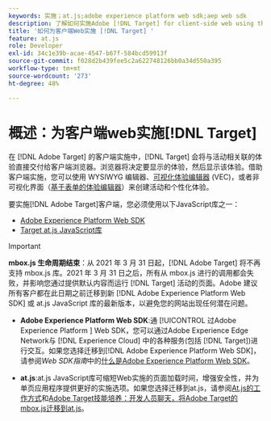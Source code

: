```yaml
---
keywords: 实施；at.js;adobe experience platform web sdk;aep web sdk
description: 了解如何实施Adobe [!DNL Target] for client-side web using the Adobe Experience Platform Web SDK  (AEP Web SDK) or the [!DNL Target] at.js JavaScript库。
title: '如何为客户端Web实施 [!DNL Target] '
feature: at.js
role: Developer
exl-id: 34c1e39b-acae-4547-b67f-584bcd59913f
source-git-commit: f028d2b439fee5c2a622748126bb0a34d550a395
workflow-type: tm+mt
source-wordcount: '273'
ht-degree: 48%

---
```


# 概述：为客户端web实施[!DNL Target]

在 [!DNL Adobe Target] 的客户端实施中，[!DNL Target] 会将与活动相关联的体验直接交付给客户端浏览器。浏览器将决定要显示的体验，然后显示该体验。借助客户端实施，您可以使用 WYSIWYG 编辑器、[可视化体验编辑器](/help/c-experiences/c-visual-experience-composer/visual-experience-composer.md) (VEC)，或者非可视化界面（[基于表单的体验编辑器](/help/c-experiences/form-experience-composer.md)）来创建活动和个性化体验。

要实施[!DNL Adobe Target]客户端，您必须使用以下JavaScript库之一：

* [Adobe Experience Platform Web SDK](/help/c-implementing-target/c-implementing-target-for-client-side-web/aep-web-sdk.md)
* [Target at.js JavaScript库](/help/c-implementing-target/c-implementing-target-for-client-side-web/c-how-atjs-works/how-atjs-works.md)

>[!IMPORTANT]
>
>**mbox.js 生命周期结束**：从 2021 年 3 月 31 日起，[!DNL Adobe Target] 将不再支持 mbox.js 库。2021 年 3 月 31 日之后，所有从 mbox.js 进行的调用都会失败，并影响您通过提供默认内容而运行 [!DNL Target] 活动的页面。Adobe 建议所有客户都在此日期之前迁移到新 [!DNL Adobe Experience Platform Web SDK] 或 at.js JavaScript 库的最新版本，以避免您的网站出现任何潜在问题。
>
>* **Adobe Experience Platform Web SDK**:通 [!UICONTROL 过Adobe Experience Platform ] Web SDK，您可以通过Adobe Experience Edge Network与 [!DNL Experience Cloud] 中的各种服务(包括 [!DNL Target])进行交互。如果您选择迁移到[!DNL Adobe Experience Platform Web SDK]，请参阅&#x200B;*Web SDK指南*&#x200B;中的[什么是Adobe Experience Platform Web SDK](/help/c-implementing-target/c-implementing-target-for-client-side-web/aep-web-sdk.md)。
   >
   >
* **at.js**:at.js JavaScript库可缩短Web实施的页面加载时间，增强安全性，并为单页应用程序提供更好的实施选项。如果您选择迁移到at.js，请参阅[At.js的工作方式](/help/c-implementing-target/c-implementing-target-for-client-side-web/c-how-atjs-works/how-atjs-works.md)和[Adobe Target技能培养：开发人员聊天，将Adobe Target的mbox.js迁移到at.js](https://seminars.adobeconnect.com/ptdo6mfo6qn6/?proto=true)。



